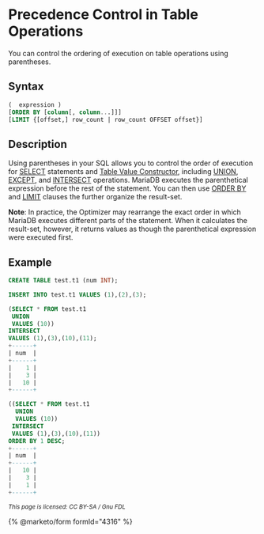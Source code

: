 # Precedence Control in Table Operations

You can control the ordering of execution on table operations using parentheses.

## Syntax

```sql
(  expression )
[ORDER BY [column[, column...]]]
[LIMIT {[offset,] row_count | row_count OFFSET offset}]
```

## Description

Using parentheses in your SQL allows you to control the order of execution for [SELECT](../select.md) statements and [Table Value Constructor](../../../../sql-structure/sql-language-structure/table-value-constructors.md), including [UNION](union.md), [EXCEPT](except.md), and [INTERSECT](intersect.md) operations. MariaDB executes the parenthetical expression before the rest of the statement. You can then use [ORDER BY](../order-by.md) and [LIMIT](../limit.md) clauses the further organize the result-set.

**Note**: In practice, the Optimizer may rearrange the exact order in which MariaDB executes different parts of the statement. When it calculates the result-set, however, it returns values as though the parenthetical expression were executed first.

## Example

```sql
CREATE TABLE test.t1 (num INT);

INSERT INTO test.t1 VALUES (1),(2),(3);

(SELECT * FROM test.t1 
 UNION 
 VALUES (10)) 
INTERSECT 
VALUES (1),(3),(10),(11);
+------+
| num  |
+------+
|    1 |
|    3 |
|   10 |
+------+

((SELECT * FROM test.t1 
  UNION 
  VALUES (10)) 
 INTERSECT 
 VALUES (1),(3),(10),(11)) 
ORDER BY 1 DESC;
+------+
| num  |
+------+
|   10 |
|    3 |
|    1 |
+------+
```

<sub>_This page is licensed: CC BY-SA / Gnu FDL_</sub>

{% @marketo/form formId="4316" %}
